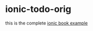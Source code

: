 # ionic-todo-orig

this is the complete [ionic book example](http://ionicframework.com/docs/guide/)
